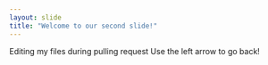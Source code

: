 ```yaml
---
layout: slide
title: "Welcome to our second slide!"
---
```

Editing my files during pulling request
Use the left arrow to go back!
